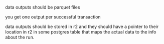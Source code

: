 data outputs should be parquet files

you get one output per successful transaction

data outputs should be stored in r2 and they should have a pointer to their location in r2 in some postgres table that maps the actual data to the info about the run. 